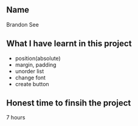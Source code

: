 ## Name
Brandon See

## What I have learnt in this project
- position(absolute)
- margin, padding
- unorder list
- change font
- create button

## Honest time to finsih the project
7 hours
